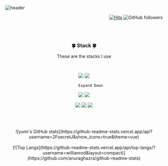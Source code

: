![header](https://capsule-render.vercel.app/api?type=slice&color=auto&height=250&section=header&text=Secret%JIN&fontSize=70&fontColor=000000&animation=blink&rotate=-5)
<div align="right">
 
[![Hits](https://hits.seeyoufarm.com/api/count/incr/badge.svg?url=https%3A%2F%2Fgithub.com%2FsecretJ&count_bg=%23265602&title_bg=%237CBD78&icon=&icon_color=%23E7E7E7&title=%F0%9F%8E%94hits&edge_flat=false&)](https://hits.seeyoufarm.com) ![GitHub followers](https://img.shields.io/github/followers/2FsecretJ?style=social)
 </div>
 <br><br>
 <div align="center">
<h3 align="center">🍀 Stack 🍀</h3>   

<p align="center">These are the stacks I use</p>

<br>
<p align="center">
<img src="https://img.shields.io/badge/CSS3-1572B6?style=flat-square&logo=CSS3&logoColor=white"/></a>
<img src="https://img.shields.io/badge/HTML5-E34F26?style=flat-square&logo=HTML5&logoColor=white"/></a>

    
          
            
    

          
          Expand Down
    
    
  
<img src="https://img.shields.io/badge/jQuery-0769AD?style=flat-square&logo=jQuery&logoColor=white"/></a>
<img src="https://img.shields.io/badge/JavaScript-F7DF1E?style=flat-square&logo=JavaScript&logoColor=white"/></a></p>
<p align="center">
<img src="https://img.shields.io/badge/MySQL-4479A1?style=flat-square&logo=MySQL&logoColor=white"/></a>
<img src="https://img.shields.io/badge/Bootstrap-7952B3?style=flat-square&logo=Bootstrap&logoColor=white"/></a>
<img src="https://img.shields.io/badge/Visual Studio Code-007ACC?style=flat-square&logo=Visual Studio Code&logoColor=white"/></a></p>
<br><br><br>
![yumi's GitHub stats](https://github-readme-stats.vercel.app/api?username=2FsecretJ&show_icons=true&theme=vue)
<br><br>
[![Top Langs](https://github-readme-stats.vercel.app/api/top-langs/?username=willianrod&layout=compact)](https://github.com/anuraghazra/github-readme-stats)
</div>
